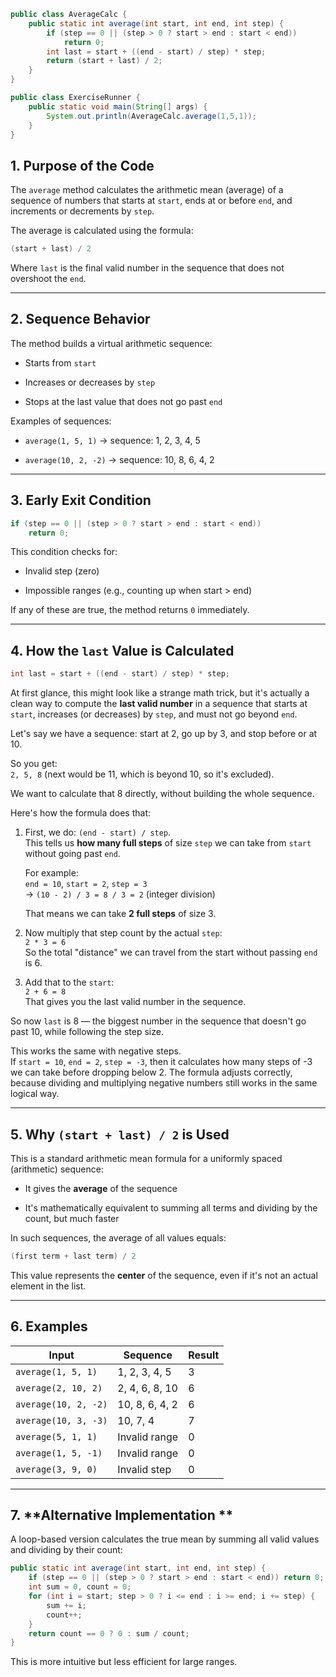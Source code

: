 ```java
public class AverageCalc {
    public static int average(int start, int end, int step) {
        if (step == 0 || (step > 0 ? start > end : start < end))
            return 0;
        int last = start + ((end - start) / step) * step;
        return (start + last) / 2;
    }
}

public class ExerciseRunner {
    public static void main(String[] args) {
        System.out.println(AverageCalc.average(1,5,1));
    }
}
```

## 1\. **Purpose of the Code**

The `average` method calculates the arithmetic mean (average) of a sequence of numbers that starts at `start`, ends at or before `end`, and increments or decrements by `step`.

The average is calculated using the formula:

```java
(start + last) / 2
```

Where `last` is the final valid number in the sequence that does not overshoot the `end`.

---

## 2\. **Sequence Behavior**

The method builds a virtual arithmetic sequence:

-   Starts from `start`
    
-   Increases or decreases by `step`
    
-   Stops at the last value that does not go past `end`
    

Examples of sequences:

-   `average(1, 5, 1)` → sequence: 1, 2, 3, 4, 5
    
-   `average(10, 2, -2)` → sequence: 10, 8, 6, 4, 2
    

---

## 3\. **Early Exit Condition**

```java
if (step == 0 || (step > 0 ? start > end : start < end))
    return 0;
```

This condition checks for:

-   Invalid step (zero)
    
-   Impossible ranges (e.g., counting up when start > end)
    

If any of these are true, the method returns `0` immediately.

---

## 4\. **How the `last` Value is Calculated**

```java
int last = start + ((end - start) / step) * step;
```

At first glance, this might look like a strange math trick, but it's actually a clean way to compute the **last valid number** in a sequence that starts at `start`, increases (or decreases) by `step`, and must not go beyond `end`.

Let's say we have a sequence: start at 2, go up by 3, and stop before or at 10.

So you get:  
`2, 5, 8` (next would be 11, which is beyond 10, so it's excluded).

We want to calculate that 8 directly, without building the whole sequence.

Here's how the formula does that:

1.  First, we do: `(end - start) / step`.  
    This tells us **how many full steps** of size `step` we can take from `start` without going past `end`.
    
    For example:  
    `end = 10`, `start = 2`, `step = 3`  
    → `(10 - 2) / 3 = 8 / 3 = 2` (integer division)
    
    That means we can take **2 full steps** of size 3.
    
2.  Now multiply that step count by the actual `step`:  
    `2 * 3 = 6`  
    So the total "distance" we can travel from the start without passing `end` is 6.
    
3.  Add that to the `start`:  
    `2 + 6 = 8`  
    That gives you the last valid number in the sequence.
    

So now `last` is 8 — the biggest number in the sequence that doesn't go past 10, while following the step size.

This works the same with negative steps.  
If `start = 10`, `end = 2`, `step = -3`, then it calculates how many steps of -3 we can take before dropping below 2. The formula adjusts correctly, because dividing and multiplying negative numbers still works in the same logical way.

---

## 5\. **Why `(start + last) / 2` is Used**

This is a standard arithmetic mean formula for a uniformly spaced (arithmetic) sequence:

-   It gives the **average** of the sequence
    
-   It's mathematically equivalent to summing all terms and dividing by the count, but much faster
    

In such sequences, the average of all values equals:

```java
(first term + last term) / 2
```

This value represents the **center** of the sequence, even if it's not an actual element in the list.

---

## 6\. **Examples**

| Input | Sequence | Result |
| --- | --- | --- |
| `average(1, 5, 1)` | 1, 2, 3, 4, 5 | 3 |
| `average(2, 10, 2)` | 2, 4, 6, 8, 10 | 6 |
| `average(10, 2, -2)` | 10, 8, 6, 4, 2 | 6 |
| `average(10, 3, -3)` | 10, 7, 4 | 7 |
| `average(5, 1, 1)` | Invalid range | 0 |
| `average(1, 5, -1)` | Invalid range | 0 |
| `average(3, 9, 0)` | Invalid step | 0 |

---

## 7\. **Alternative Implementation **

A loop-based version calculates the true mean by summing all valid values and dividing by their count:

```java
public static int average(int start, int end, int step) {
    if (step == 0 || (step > 0 ? start > end : start < end)) return 0;
    int sum = 0, count = 0;
    for (int i = start; step > 0 ? i <= end : i >= end; i += step) {
        sum += i;
        count++;
    }
    return count == 0 ? 0 : sum / count;
}
```

This is more intuitive but less efficient for large ranges.